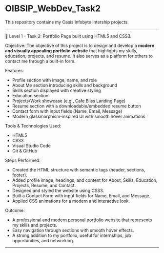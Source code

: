 # OIBSIP_WebDev_Task2
This repository contains my Oasis Infobyte Intership projects.

---

📌 Level 1 - Task 2: Portfolio Page built using HTML5 and CSS3.


Objective:
The objective of this project is to design and develop a **modern and visually appealing portfolio website** that highlights my skills, education, projects, and resume. 
It also serves as a platform for others to contact me through a built-in form.

Features:
 - Profile section with image, name, and role
 - About Me section introducing skills and background
 - Skills section displayed with creative styling
 - Education section
 - Projects/Work showcase (e.g., Cafe Bliss Landing Page)
 - Resume section with a downloadable/embedded resume button
 - Contact form with input fields (Name, Email, Message)
 - Modern glassmorphism-inspired UI with smooth hover animations

Tools & Technologies Used:
 - HTML5 
 - CSS3 
 - Visual Studio Code 
 - Git & GitHub

Steps Performed:
 - Created the HTML structure with semantic tags (header, sections, footer).
 - Added profile image, headings, and content for About, Skills, Education, Projects, Resume, and Contact.
 - Designed and styled the website using CSS3.
 - Built a Contact Form with input fields for Name, Email, and Message.
 - Applied CSS animations for a modern and interactive look.

Outcome:
 - A professional and modern personal portfolio website that represents my skills and projects.
 - Easy navigation through sections with smooth hover effects.
 - A strong addition to my portfolio, useful for internships, job opportunities, and networking.


---
